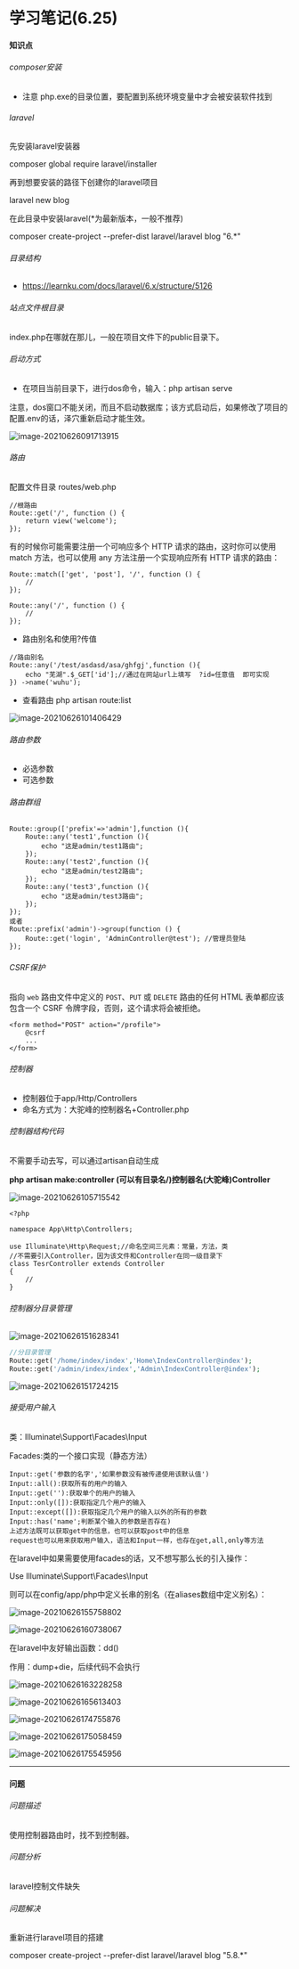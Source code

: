 # 学习笔记(6.25)

#### 知识点

###### composer安装

- 注意 php.exe的目录位置，要配置到系统环境变量中才会被安装软件找到

###### laravel

先安装laravel安装器

composer global require laravel/installer

再到想要安装的路径下创建你的laravel项目

laravel new blog

在此目录中安装laravel(*为最新版本，一般不推荐)

composer create-project --prefer-dist laravel/laravel blog "6.*"

###### 目录结构

- https://learnku.com/docs/laravel/6.x/structure/5126

###### 站点文件根目录

index.php在哪就在那儿，一般在项目文件下的public目录下。

###### 启动方式

- 在项目当前目录下，进行dos命令，输入：php artisan serve

注意，dos窗口不能关闭，而且不启动数据库；该方式启动后，如果修改了项目的配置.env的话，泽穴重新启动才能生效。

![image-20210626091713915](C:\Users\4cJiangChan\AppData\Roaming\Typora\typora-user-images\image-20210626091713915.png)

###### 路由

配置文件目录 routes/web.php

```
//根路由
Route::get('/', function () {
    return view('welcome');
});
```

有的时候你可能需要注册一个可响应多个 HTTP 请求的路由，这时你可以使用 match 方法，也可以使用 any 方法注册一个实现响应所有 HTTP 请求的路由：

```
Route::match(['get', 'post'], '/', function () {
    //
});

Route::any('/', function () {
    //
});
```

- 路由别名和使用?传值

```
//路由别名
Route::any('/test/asdasd/asa/ghfgj',function (){
    echo "芜湖".$_GET['id'];//通过在网站url上填写  ?id=任意值  即可实现
}) ->name('wuhu');
```

- 查看路由 php artisan route:list 

![image-20210626101406429](C:\Users\4cJiangChan\AppData\Roaming\Typora\typora-user-images\image-20210626101406429.png)

###### 路由参数

- 必选参数
- 可选参数

###### 路由群组

```
Route::group(['prefix'=>'admin'],function (){
    Route::any('test1',function (){
        echo "这是admin/test1路由";
    });
    Route::any('test2',function (){
        echo "这是admin/test2路由";
    });
    Route::any('test3',function (){
        echo "这是admin/test3路由";
    });
});
或者
Route::prefix('admin')->group(function () {
    Route::get('login', 'AdminController@test'); //管理员登陆
});
```

###### CSRF保护

指向 `web` 路由文件中定义的 `POST`、`PUT` 或 `DELETE` 路由的任何 HTML 表单都应该包含一个 CSRF 令牌字段，否则，这个请求将会被拒绝。

```
<form method="POST" action="/profile">
    @csrf
    ...
</form>
```

###### 控制器

- 控制器位于app/Http/Controllers
- 命名方式为：大驼峰的控制器名+Controller.php

 ###### 控制器结构代码

不需要手动去写，可以通过artisan自动生成

**php artisan make:controller (可以有目录名/)控制器名(大驼峰)Controller**

![image-20210626105715542](C:\Users\4cJiangChan\AppData\Roaming\Typora\typora-user-images\image-20210626105715542.png)

```
<?php

namespace App\Http\Controllers;

use Illuminate\Http\Request;//命名空间三元素：常量，方法，类
//不需要引入Controller，因为该文件和Controller在同一级目录下
class TesrController extends Controller
{
    //
}
```

###### 控制器分目录管理

![image-20210626151628341](C:\Users\4cJiangChan\AppData\Roaming\Typora\typora-user-images\image-20210626151628341.png)

```php
//分目录管理
Route::get('/home/index/index','Home\IndexController@index');
Route::get('/admin/index/index','Admin\IndexController@index');
```

![image-20210626151724215](C:\Users\4cJiangChan\AppData\Roaming\Typora\typora-user-images\image-20210626151724215.png)

###### 接受用户输入

类：Illuminate\Support\Facades\Input

Facades:类的一个接口实现（静态方法）

```
Input::get('参数的名字','如果参数没有被传递使用该默认值')
Input::all():获取所有的用户的输入
Input::get(''):获取单个的用户的输入
Input::only([]):获取指定几个用户的输入
Input::except([]):获取指定几个用户的输入以外的所有的参数
Input::has('name';判断某个输入的参数是否存在)
上述方法既可以获取get中的信息，也可以获取post中的信息
request也可以用来获取用户输入，语法和Input一样，也存在get,all,only等方法

```

在laravel中如果需要使用facades的话，又不想写那么长的引入操作：

Use Illuminate\Support\Facades\Input

则可以在config/app/php中定义长串的别名（在aliases数组中定义别名）：

![image-20210626155758802](C:\Users\4cJiangChan\AppData\Roaming\Typora\typora-user-images\image-20210626155758802.png)

![image-20210626160738067](C:\Users\4cJiangChan\AppData\Roaming\Typora\typora-user-images\image-20210626160738067.png)

在laravel中友好输出函数：dd()

作用：dump+die，后续代码不会执行

![image-20210626163228258](C:\Users\4cJiangChan\AppData\Roaming\Typora\typora-user-images\image-20210626163228258.png)

![image-20210626165613403](C:\Users\4cJiangChan\AppData\Roaming\Typora\typora-user-images\image-20210626165613403.png)

![image-20210626174755876](C:\Users\4cJiangChan\AppData\Roaming\Typora\typora-user-images\image-20210626174755876.png)

![image-20210626175058459](C:\Users\4cJiangChan\AppData\Roaming\Typora\typora-user-images\image-20210626175058459.png)

![image-20210626175545956](C:\Users\4cJiangChan\AppData\Roaming\Typora\typora-user-images\image-20210626175545956.png)



---



#### 问题

###### 问题描述

使用控制器路由时，找不到控制器。

###### 问题分析

laravel控制文件缺失

###### 问题解决

重新进行laravel项目的搭建

composer create-project --prefer-dist laravel/laravel blog "5.8.*"

